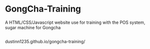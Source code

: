 # GongCha-Training
A HTML/CSS/Javascript website use for training with the POS system, sugar machine for Gongcha 

##
dustinn1235.github.io/gongcha-training/
